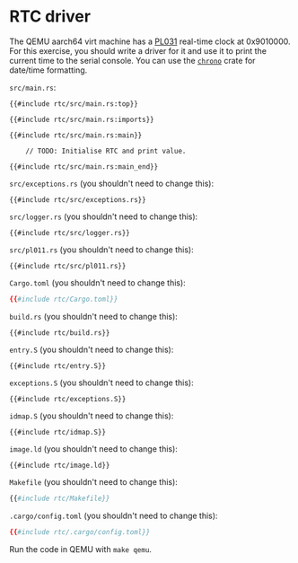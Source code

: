 # RTC driver

The QEMU aarch64 virt machine has a [PL031][1] real-time clock at 0x9010000. For this exercise, you
should write a driver for it and use it to print the current time to the serial console. You can use
the [`chrono`][2] crate for date/time formatting.

`src/main.rs`:
```rust,compile_fail
{{#include rtc/src/main.rs:top}}

{{#include rtc/src/main.rs:imports}}

{{#include rtc/src/main.rs:main}}

    // TODO: Initialise RTC and print value.

{{#include rtc/src/main.rs:main_end}}
```

`src/exceptions.rs` (you shouldn't need to change this):
```rust,compile_fail
{{#include rtc/src/exceptions.rs}}
```

`src/logger.rs` (you shouldn't need to change this):
```rust,compile_fail
{{#include rtc/src/logger.rs}}
```

`src/pl011.rs` (you shouldn't need to change this):
```rust,compile_fail
{{#include rtc/src/pl011.rs}}
```

`Cargo.toml` (you shouldn't need to change this):
```toml
{{#include rtc/Cargo.toml}}
```

`build.rs` (you shouldn't need to change this):
```rust,compile_fail
{{#include rtc/build.rs}}
```

`entry.S` (you shouldn't need to change this):
```armasm
{{#include rtc/entry.S}}
```

`exceptions.S` (you shouldn't need to change this):
```armasm
{{#include rtc/exceptions.S}}
```

`idmap.S` (you shouldn't need to change this):
```armasm
{{#include rtc/idmap.S}}
```

`image.ld` (you shouldn't need to change this):
```ld
{{#include rtc/image.ld}}
```

`Makefile` (you shouldn't need to change this):
```makefile
{{#include rtc/Makefile}}
```

`.cargo/config.toml` (you shouldn't need to change this):
```toml
{{#include rtc/.cargo/config.toml}}
```

Run the code in QEMU with `make qemu`.

[1]: https://developer.arm.com/documentation/ddi0224/c
[2]: https://crates.io/crates/chrono
